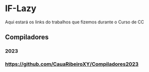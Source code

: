 # IF-Lazy
Aqui estará os links do trabalhos que fizemos durante o Curso de CC

## Compiladores
### 2023
### https://github.com/CauaRibeiroXY/Compiladores2023
## 
